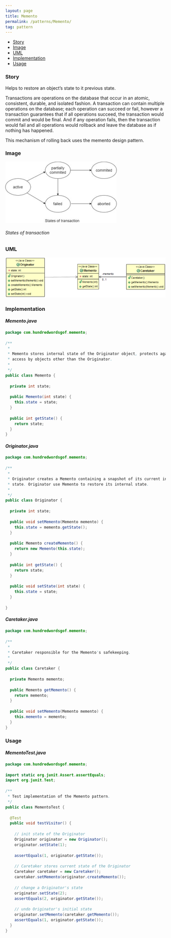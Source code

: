 ```yaml
---
layout: page
title: Memento
permalink: /patterns/Memento/
tag: pattern
---
```


* [Story](#Story)
* [Image](#Image)
* [UML](#UML)
* [Implementation](#Implementation)
* [Usage](#Usage)


###  <a id="Story"></a>Story 

Helps to restore an object’s state to it previous state.

Transactions are operations on the database that occur in an atomic, consistent, durable, and isolated fashion. 
A transaction can contain multiple operations on the database; each operation can succeed or fail, however a transaction guarantees that if all operations succeed, 
the transaction would commit and would be final. 
And if any operation fails, then the transaction would fail and all operations would rollback and leave the database as if nothing has happened.

This mechanism of rolling back uses the memento design pattern. 





###  <a id="Image"></a>Image 


![alt text](/assets/img/image/memento.jpg "States of transaction")  
###### States of transaction 



###  <a id="UML"></a>UML
[![](/assets/img/uml/memento.png)](/assets/img/uml/memento.png)

###  <a id="Implementation"></a>Implementation 

#### *Memento.java* 
```java 
package com.hundredwordsgof.memento;

/**
 * 
 * Memento stores internal state of the Originator object, protects against
 * access by objects other than the Originator.
 *
 */
public class Memento {

  private int state;

  public Memento(int state) {
    this.state = state;
  }

  public int getState() {
    return state;
  }
}
```

#### *Originator.java* 
```java 
package com.hundredwordsgof.memento;

/**
 * 
 * Originator creates a Memento containing a snapshot of its current internal
 * state. Originator use Memento to restore its internal state.
 * 
 */
public class Originator {

  private int state;

  public void setMemento(Memento memento) {
    this.state = memento.getState();
  }

  public Memento createMemento() {
    return new Memento(this.state);
  }

  public int getState() {
    return state;
  }

  public void setState(int state) {
    this.state = state;
  }

}
```

#### *Caretaker.java* 
```java 
package com.hundredwordsgof.memento;

/**
 * 
 * Caretaker responsible for the Memento's safekeeping.
 *
 */
public class Caretaker {

  private Memento memento;

  public Memento getMemento() {
    return memento;
  }

  public void setMemento(Memento memento) {
    this.memento = memento;
  }
}
```

###  <a id="Usage"></a>Usage 

#### *MementoTest.java* 
```java 
package com.hundredwordsgof.memento;

import static org.junit.Assert.assertEquals;
import org.junit.Test;

/**
 * Test implementation of the Memento pattern.
 */
public class MementoTest {

  @Test
  public void testVisitor() {

    // init state of the Originator
    Originator originator = new Originator();
    originator.setState(1);

    assertEquals(1, originator.getState());

    // Caretaker stores current state of the Originator
    Caretaker caretaker = new Caretaker();
    caretaker.setMemento(originator.createMemento());

    // change a Originator's state
    originator.setState(2);
    assertEquals(2, originator.getState());

    // undo Originator's initial state
    originator.setMemento(caretaker.getMemento());
    assertEquals(1, originator.getState());
  }
}
```

